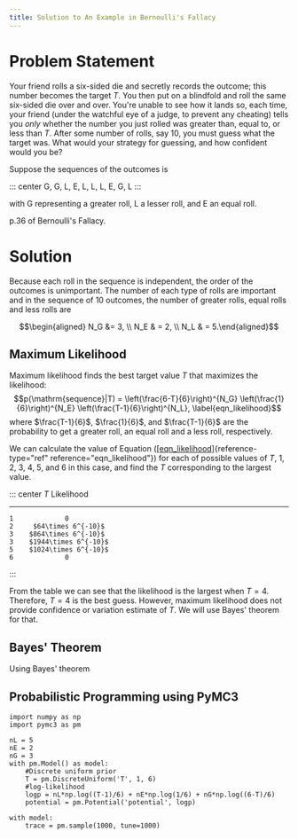 ```yaml
---
title: Solution to An Example in Bernoulli's Fallacy
---
```


# Problem Statement

Your friend rolls a six-sided die and secretly records the outcome; this
number becomes the target $T$. You then put on a blindfold and roll the
same six-sided die over and over. You're unable to see how it lands so,
each time, your friend (under the watchful eye of a judge, to prevent
any cheating) tells you *only* whether the number you just rolled was
greater than, equal to, or less than $T$. After some number of rolls,
say 10, you must guess what the target was. What would your strategy for
guessing, and how confident would you be?

Suppose the sequences of the outcomes is

::: center
G, G, L, E, L, L, L, E, G, L
:::

with G representing a greater roll, L a lesser roll, and E an equal
roll.

p.36 of Bernoulli's Fallacy.

# Solution

Because each roll in the sequence is independent, the order of the
outcomes is unimportant. The number of each type of rolls are important
and in the sequence of 10 outcomes, the number of greater rolls, equal
rolls and less rolls are

$$\begin{aligned}
N_G &= 3, \\
N_E & = 2, \\
N_L & = 5.\end{aligned}$$

## Maximum Likelihood

Maximum likelihood finds the best target value $T$ that maximizes the
likelihood:
$$p(\mathrm{sequence}|T) = \left(\frac{6-T}{6}\right)^{N_G} \left(\frac{1}{6}\right)^{N_E} \left(\frac{T-1}{6}\right)^{N_L},
\label{eqn_likelihood}$$ where $\frac{T-1}{6}$, $\frac{1}{6}$, and
$\frac{T-1}{6}$ are the probability to get a greater roll, an equal roll
and a less roll, respectively.

We can calculate the value of
Equation ([\[eqn_likelihood\]](#eqn_likelihood){reference-type="ref"
reference="eqn_likelihood"}) for each of possible values of $T$, 1, 2,
3, 4, 5, and 6 in this case, and find the $T$ corresponding to the
largest value.

::: center
   $T$        Likelihood
  ----- ----------------------
    1             0
    2     $64\times 6^{-10}$
    3    $864\times 6^{-10}$
    3    $1944\times 6^{-10}$
    5    $1024\times 6^{-10}$
    6             0
:::

From the table we can see that the likelihood is the largest when $T=4$.
Therefore, $T=4$ is the best guess. However, maximum likelihood does not
provide confidence or variation estimate of $T$. We will use Bayes'
theorem for that.

## Bayes' Theorem

Using Bayes' theorem

## Probabilistic Programming using PyMC3

``` {.python language="Python"}
import numpy as np
import pymc3 as pm

nL = 5
nE = 2
nG = 3
with pm.Model() as model:
    #Discrete uniform prior
    T = pm.DiscreteUniform('T', 1, 6) 
    #log-likelihood
    logp = nL*np.log((T-1)/6) + nE*np.log(1/6) + nG*np.log((6-T)/6) 
    potential = pm.Potential('potential', logp)
    
with model:
    trace = pm.sample(1000, tune=1000)
```
